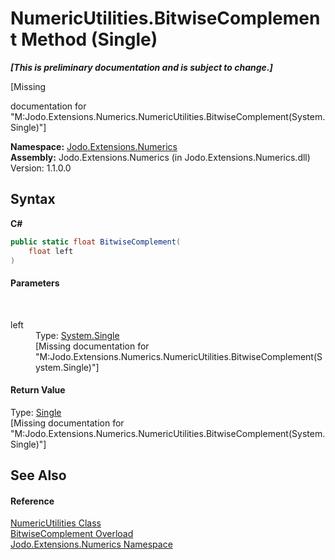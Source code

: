 # NumericUtilities.BitwiseComplement Method (Single)
 _**\[This is preliminary documentation and is subject to change.\]**_

\[Missing <summary> documentation for "M:Jodo.Extensions.Numerics.NumericUtilities.BitwiseComplement(System.Single)"\]

**Namespace:**&nbsp;<a href="N_Jodo_Extensions_Numerics">Jodo.Extensions.Numerics</a><br />**Assembly:**&nbsp;Jodo.Extensions.Numerics (in Jodo.Extensions.Numerics.dll) Version: 1.1.0.0

## Syntax

**C#**<br />
``` C#
public static float BitwiseComplement(
	float left
)
```


#### Parameters
&nbsp;<dl><dt>left</dt><dd>Type: <a href="https://docs.microsoft.com/dotnet/api/system.single" target="_blank" rel="noopener noreferrer">System.Single</a><br />\[Missing <param name="left"/> documentation for "M:Jodo.Extensions.Numerics.NumericUtilities.BitwiseComplement(System.Single)"\]</dd></dl>

#### Return Value
Type: <a href="https://docs.microsoft.com/dotnet/api/system.single" target="_blank" rel="noopener noreferrer">Single</a><br />\[Missing <returns> documentation for "M:Jodo.Extensions.Numerics.NumericUtilities.BitwiseComplement(System.Single)"\]

## See Also


#### Reference
<a href="T_Jodo_Extensions_Numerics_NumericUtilities">NumericUtilities Class</a><br /><a href="Overload_Jodo_Extensions_Numerics_NumericUtilities_BitwiseComplement">BitwiseComplement Overload</a><br /><a href="N_Jodo_Extensions_Numerics">Jodo.Extensions.Numerics Namespace</a><br />